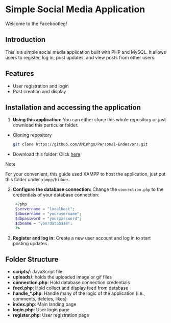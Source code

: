 # Simple Social Media Application

Welcome to the Facebootleg!

## Introduction

This is a simple social media application built with PHP and MySQL. It allows users to register, log in, post updates, and view posts from other users.

## Features

- User registration and login
- Post creation and display

## Installation and accessing the application

1. **Using this application:**
You can either clone this whole repository or just download this particular folder.
- Cloning repository
   ```bash
   git clone https://github.com/AMinhgo/Personal-Endeavors.git
   ```
- Download this folder: Click [here](https://download-directory.github.io/?url=https%3A%2F%2Fgithub.com%2FAMinhgo%2FPersonal-Endeavors%2Ftree%2Fmain%2FSimple%2520Social%2520Media%2520website)

>[!Note]
>For your convenient, this guide used XAMPP to host the application, just put this folder under `xampp/htdocs`.

2. **Configure the database connection:**
   Change the `connection.php` to the credentials of your database connection:
   ```php
    <?php
    $servername = "localhost";
    $dbusername = "yourusername";
    $dbpassword = "yourpassword";
    $dbname = "yourdatabase";
    ?>
   ```

3. **Register and log in:**
   Create a new user account and log in to start posting updates.

## Folder Structure

- **scripts/**: JavaScript file
- **uploads/**: holds the uploaded image or gif files
- **connection.php**: Hold database connection credentials
- **feed.php**: Hold collect and display feed from database
- **handle_\*.php**: Handle many of the logic of the application (i.e., comments, deletes, likes)
- **index.php**: Main landing page
- **login.php**: User login page
- **register.php**: User registration page
